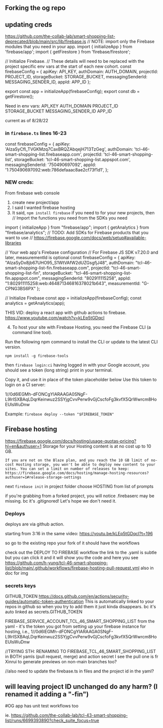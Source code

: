 ## Forking the og repo

## updating creds

https://github.com/the-collab-lab/smart-shopping-list-deprecated/blob/main/src/lib/firebase.js
// NOTE: import only the Firebase modules that you need in your app.
import { initializeApp } from 'firebase/app';
import { getFirestore } from 'firebase/firestore';

// Initialize Firebase.
// These details will need to be replaced with the project specific env vars at the start of each new cohort.
const firebaseConfig = {
apiKey: API_KEY,
authDomain: AUTH_DOMAIN,
projectId: PROJECT_ID,
storageBucket: STORAGE_BUCKET,
messagingSenderId: MESSAGING_SENDER_ID,
appId: APP_ID
};

export const app = initializeApp(firebaseConfig);
export const db = getFirestore();

Need in env vars:
API_KEY
AUTH_DOMAIN
PROJECT_ID
STORAGE_BUCKET
MESSAGING_SENDER_ID
APP_ID

current as of 8/28/22

### in `firebase.ts` lines 16-23

const firebaseConfig = {
apiKey: 'AIzaSyCfI_TVGKMzq7CaxBRQZAbqejH713TzGeg',
authDomain: 'tcl-46-smart-shopping-list.firebaseapp.com',
projectId: 'tcl-46-smart-shopping-list',
storageBucket: 'tcl-46-smart-shopping-list.appspot.com',
messagingSenderId: '750490697092',
appId: '1:750490697092:web:786defaaac8ae2cf73f1d1',
};

### NEW creds:

From firebase web console

1. create new project/app
2. I said I wanted firebase hosting
3. It said, `npm install firebase` if you need to for your new projects, then
   // Import the functions you need from the SDKs you need

import { initializeApp } from "firebase/app";
import { getAnalytics } from "firebase/analytics";
// TODO: Add SDKs for Firebase products that you want to use
// https://firebase.google.com/docs/web/setup#available-libraries

// Your web app's Firebase configuration
// For Firebase JS SDK v7.20.0 and later, measurementId is optional
const firebaseConfig = {
apiKey: "AIzaSyDx8jb67UHO95_S1WtVAfW2dUZGsgfjJ48",
authDomain: "tcl-46-smart-shopping-list-fin.firebaseapp.com",
projectId: "tcl-46-smart-shopping-list-fin",
storageBucket: "tcl-46-smart-shopping-list-fin.appspot.com",
messagingSenderId: "802911115258",
appId: "1:802911115258:web:464871346816378021b643",
measurementId: "G-CPNG3BS6PX"
};

// Initialize Firebase
const app = initializeApp(firebaseConfig);
const analytics = getAnalytics(app);

<!-- measurementId in line 67 seems new.oH line 60 comment.--->

THIS VID: deploy a react app with github actions to firebase.
https://www.youtube.com/watch?v=kLEp5tGDqcI

4.  To host your site with Firebase Hosting, you need the Firebase CLI (a command line tool).

Run the following npm command to install the CLI or update to the latest CLI version.

`npm install -g firebase-tools`

then
`firebase login:ci`
having logged in with your Google account, you should see a token (long string) print in your terminal.

Copy it,
and use it in place of the token placeholder below
Use this token to login on a CI server:

1//0d6lEGMh-dFONCgYIARAAGA0SNgF-L9IrISXBAqLDqrKeinwuz2SSYjgCvvPerw9vGjCscfoFg3kvfX5QrWwrcm8HoEUlsWuDnw

Example:
`firebase deploy --token "$FIREBASE_TOKEN"`

## Firebase hosting

https://firebase.google.com/docs/hosting/usage-quotas-pricing?hl=en&authuser=1
Storage for your Hosting content is at no cost up to 10 GB.

    If you are not on the Blaze plan, and you reach the 10 GB limit of no-cost Hosting storage, you won't be able to deploy new content to your sites. You can set a limit on number of releases to keep: https://firebase.google.com/docs/hosting/manage-hosting-resources?authuser=1#release-storage-settings

next
`firebase init` in project folder
choose HOSTING from list of prompts

if you're grabbing from a forked project, you will notice .firebaserc may be missing. bc it's .gitignored!
Let's hope we don't need it.

### Deploys

deploys are via github action.

starting from 3:16 in
the same video:
https://youtu.be/kLEp5tGDqcI?t=196

so go to the existing repo
your fork of it should have the workflows

check out the DEPLOY TO FIREBASE workflow
the link to the .yaml is subtle but you can click it
and it will show you the code
and here you see
https://github.com/h-yung/tcl-46-smart-shopping-list/blob/main/.github/workflows/firebase-hosting-pull-request.yml also in doc for img

### secrets keys

GITHUB_TOKEN
https://docs.github.com/en/actions/security-guides/automatic-token-authentication
This is automatically linked to your repos in github so when you try to add them it just kinda disappears. bc it's auto linked as secrets.GITHUB_TOKEN

FIREBASE_SERVICE_ACCOUNT_TCL_46_SMART_SHOPPING_LIST from the yaml -
it's the token you got from setting up your firebase instance for hosting, i.e.,
1//0d6lEGMh-dFONCgYIARAAGA0SNgF-L9IrISXBAqLDqrKeinwuz2SSYjgCvvPerw9vGjCscfoFg3kvfX5QrWwrcm8HoEUlsWuDnw

//TRYING STH: RENAMING TO
FIREBASE_TCL_46_SMART_SHOPPING_LIST in BOTH yamls (pull request, merge) and action secret
I see the pull one is fr Xinrui to generate previews on non-main branches too?

//also need to update the firebase.ts in files and the project id in the yaml?

## will leaving project ID unchanged do any harm? (I renamed it adding a "-fin")

#OG app has unit test workflows too

ie.
https://github.com/the-collab-lab/tcl-43-smart-shopping-list/runs/6699393890?check_suite_focus=true
